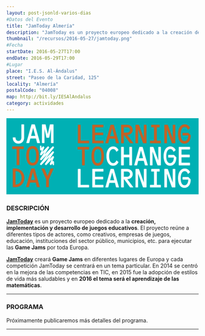 ```yaml
---
layout: post-jsonld-varios-dias
#Datos del Evento
title: "JamToday Almería"
description: "JamToday es un proyecto europeo dedicado a la creación de juegos educativos"
thumbnail: "/recursos/2016-05-27/jamtoday.png"
#Fecha
startDate: 2016-05-27T17:00
endDate: 2016-05-29T17:00
#Lugar
place: "I.E.S. Al-Ándalus"
street: "Paseo de la Caridad, 125"
locality: "Almería"
postalCode: "04008"
map: http://bit.ly/IESAlAndalus
category: actividades
---
```


<p align="center">
  <img src="/recursos/2016-05-27/jamtoday.png" alt="JamToday Logo" />
</p>


### DESCRIPCIÓN

**[JamToday][1]** es un proyecto europeo dedicado a la **creación, implementación y desarrollo de juegos educativos**. El proyecto reúne a diferentes tipos de actores, como creativos, empresas de juegos, educación, instituciones del sector público, municipios, etc. para ejecutar las **Game Jams** por toda Europa.

**[JamToday][1]** creará **Game Jams** en diferentes lugares de Europa y cada competición JamToday se centrará en un tema particular. En 2014 se centró en la mejora de las competencias en TIC, en 2015 fue la adopción de estilos de vida más saludables y en **2016 el tema será el aprendizaje de las matemáticas**.

---

### PROGRAMA

Próximamente publicaremos más detalles del programa.

---
[1]: http://www.jamtoday.eu